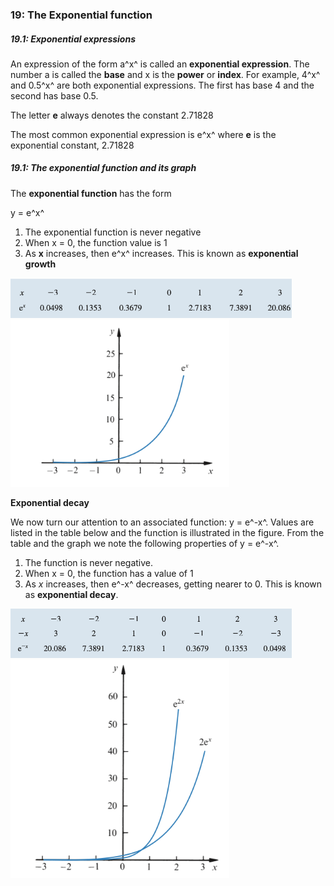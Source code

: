 ### 19: The Exponential function

##### 19.1: Exponential expressions

An expression of the form a^x^ is called an **exponential expression**.
The number a is called the **base** and x is the **power** or **index**.
For example, 4^x^ and 0.5^x^ are both exponential expressions. The first has base 4 and the second has base 0.5.

The letter **e** always denotes the constant 2.71828

The most common exponential expression is e^x^ where **e** is the exponential constant, 2.71828

##### 19.1: The exponential function and its graph

The **exponential function** has the form

y = e^x^

1. The exponential function is never negative
2. When x = 0, the function value is 1
3. As **x** increases, then e^x^ increases. This is known as **exponential growth**

<img src="./Table 1.png" width="450px"/>

<img src="./Figure 1.png" width="350px"/>

**Exponential decay**

We now turn our attention to an associated function: y = e^-x^. Values are listed in the table below and the function is illustrated in the figure. From the table and the graph we note the following properties of y = e^-x^.

1. The function is never negative.
2. When x = 0, the function has a value of 1
3. As _x_ increases, then e^-x^ decreases, getting nearer to 0. This is known as **exponential decay**.

<img src="./Table 2.png" width="450px"/>

<img src="./Figure 3.png" width="350px"/>
